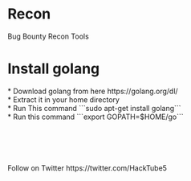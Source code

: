 # Recon
Bug Bounty Recon Tools
<h1>Install golang</h1>
* Download golang from here https://golang.org/dl/ <br>
* Extract it in your home directory <br>
* Run This command ```sudo apt-get install golang``` <br> 
* Run this command ```export GOPATH=$HOME/go``` <br>

<br>
<br>
<br>
<br>
<br>
Follow on Twitter https://twitter.com/HackTube5
  

